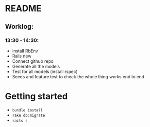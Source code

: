 # README

## Worklog:

### 13:30 - 14:30:

- Install RbEnv
- Rails new
- Connect github repo
- Generate all the models
- Test for all models (install rspec)
- Seeds and feature test to check the whole thing works end to end.

# Getting started

- `bundle install`
- `rake db:migrate`
- `rails s`
